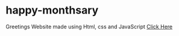 # happy-monthsary
Greetings Website made using Html, css and JavaScript
<a href="https:youtube.com/gualbertooyangoren" target="blank">Click Here</a>
